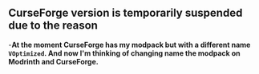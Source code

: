 ## CurseForge version is temporarily suspended due to the reason

-**At the moment CurseForge has my modpack but with a different name `VOptimized`. And now I'm thinking of changing name the modpack on Modrinth and CurseForge.**